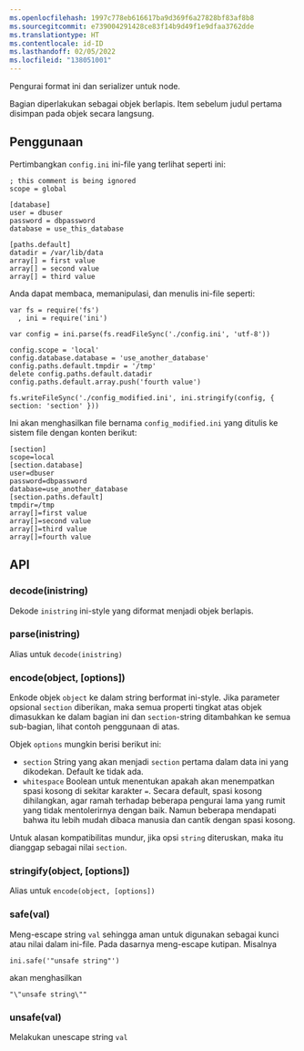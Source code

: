 ```yaml
---
ms.openlocfilehash: 1997c778eb616617ba9d369f6a27828bf83af8b8
ms.sourcegitcommit: e739004291428ce83f14b9d49f1e9dfaa3762dde
ms.translationtype: HT
ms.contentlocale: id-ID
ms.lasthandoff: 02/05/2022
ms.locfileid: "138051001"
---
```

Pengurai format ini dan serializer untuk node.

Bagian diperlakukan sebagai objek berlapis.  Item sebelum judul pertama disimpan pada objek secara langsung.

## <a name="usage"></a>Penggunaan

Pertimbangkan `config.ini` ini-file yang terlihat seperti ini:

    ; this comment is being ignored
    scope = global

    [database]
    user = dbuser
    password = dbpassword
    database = use_this_database

    [paths.default]
    datadir = /var/lib/data
    array[] = first value
    array[] = second value
    array[] = third value

Anda dapat membaca, memanipulasi, dan menulis ini-file seperti:

    var fs = require('fs')
      , ini = require('ini')

    var config = ini.parse(fs.readFileSync('./config.ini', 'utf-8'))

    config.scope = 'local'
    config.database.database = 'use_another_database'
    config.paths.default.tmpdir = '/tmp'
    delete config.paths.default.datadir
    config.paths.default.array.push('fourth value')

    fs.writeFileSync('./config_modified.ini', ini.stringify(config, { section: 'section' }))

Ini akan menghasilkan file bernama `config_modified.ini` yang ditulis ke sistem file dengan konten berikut:

    [section]
    scope=local
    [section.database]
    user=dbuser
    password=dbpassword
    database=use_another_database
    [section.paths.default]
    tmpdir=/tmp
    array[]=first value
    array[]=second value
    array[]=third value
    array[]=fourth value


## <a name="api"></a>API

### <a name="decodeinistring"></a>decode(inistring)

Dekode `inistring` ini-style yang diformat menjadi objek berlapis.

### <a name="parseinistring"></a>parse(inistring)

Alias untuk `decode(inistring)`

### <a name="encodeobject-options"></a>encode(object, [options])

Enkode objek `object` ke dalam string berformat ini-style. Jika parameter opsional `section` diberikan, maka semua properti tingkat atas objek dimasukkan ke dalam bagian ini dan `section`-string ditambahkan ke semua sub-bagian, lihat contoh penggunaan di atas.

Objek `options` mungkin berisi berikut ini:

* `section` String yang akan menjadi `section` pertama dalam data ini yang dikodekan.  Default ke tidak ada.
* `whitespace` Boolean untuk menentukan apakah akan menempatkan spasi kosong di sekitar karakter `=`.  Secara default, spasi kosong dihilangkan, agar ramah terhadap beberapa pengurai lama yang rumit yang tidak mentolerirnya dengan baik.  Namun beberapa mendapati bahwa itu lebih mudah dibaca manusia dan cantik dengan spasi kosong.

Untuk alasan kompatibilitas mundur, jika opsi `string` diteruskan, maka itu dianggap sebagai nilai `section`.

### <a name="stringifyobject-options"></a>stringify(object, [options])

Alias untuk `encode(object, [options])`

### <a name="safeval"></a>safe(val)

Meng-escape string `val` sehingga aman untuk digunakan sebagai kunci atau nilai dalam ini-file. Pada dasarnya meng-escape kutipan. Misalnya

    ini.safe('"unsafe string"')

akan menghasilkan

    "\"unsafe string\""

### <a name="unsafeval"></a>unsafe(val)

Melakukan unescape string `val`
